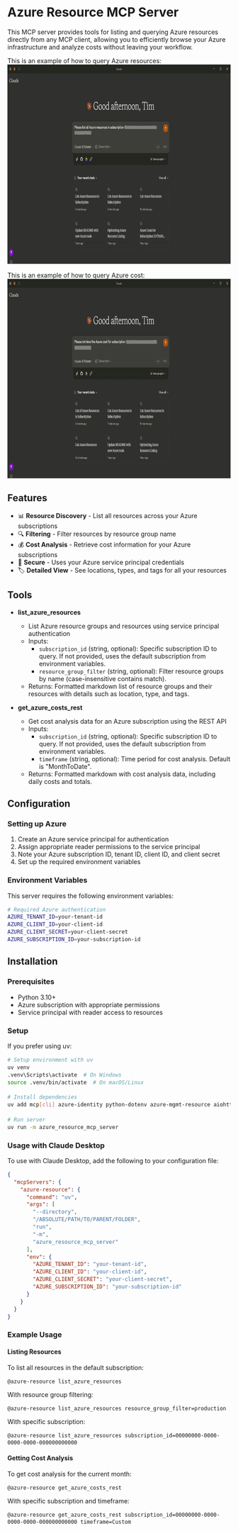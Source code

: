 # Azure Resource MCP Server
This MCP server provides tools for listing and querying Azure resources directly from any MCP client, allowing you to efficiently browse your Azure infrastructure and analyze costs without leaving your workflow.

This is an example of how to query Azure resources:
<img src="image/list_azure_resources.gif" width="800" height="450" />

This is an example of how to query Azure cost:
<img src="image/get_azure_costs_rest.gif" width="800" height="450" />

## Features

- 📊 **Resource Discovery** - List all resources across your Azure subscriptions
- 🔍 **Filtering** - Filter resources by resource group name
- 💰 **Cost Analysis** - Retrieve cost information for your Azure subscriptions
- 🔐 **Secure** - Uses your Azure service principal credentials
- 🏷️ **Detailed View** - See locations, types, and tags for all your resources

## Tools

- **list_azure_resources**
  - List Azure resource groups and resources using service principal authentication
  - Inputs:
    - `subscription_id` (string, optional): Specific subscription ID to query. If not provided, uses the default subscription from environment variables.
    - `resource_group_filter` (string, optional): Filter resource groups by name (case-insensitive contains match).
  - Returns: Formatted markdown list of resource groups and their resources with details such as location, type, and tags.

- **get_azure_costs_rest**
  - Get cost analysis data for an Azure subscription using the REST API
  - Inputs:
    - `subscription_id` (string, optional): Specific subscription ID to query. If not provided, uses the default subscription from environment variables.
    - `timeframe` (string, optional): Time period for cost analysis. Default is "MonthToDate".
  - Returns: Formatted markdown with cost analysis data, including daily costs and totals.

## Configuration

### Setting up Azure

1. Create an Azure service principal for authentication
2. Assign appropriate reader permissions to the service principal
3. Note your Azure subscription ID, tenant ID, client ID, and client secret
4. Set up the required environment variables

### Environment Variables

This server requires the following environment variables:

```bash
# Required Azure authentication
AZURE_TENANT_ID=your-tenant-id
AZURE_CLIENT_ID=your-client-id
AZURE_CLIENT_SECRET=your-client-secret
AZURE_SUBSCRIPTION_ID=your-subscription-id
```

## Installation

### Prerequisites

- Python 3.10+
- Azure subscription with appropriate permissions
- Service principal with reader access to resources

### Setup

If you prefer using uv:

```bash
# Setup environment with uv
uv venv
.venv\Scripts\activate  # On Windows
source .venv/bin/activate  # On macOS/Linux

# Install dependencies
uv add mcp[cli] azure-identity python-dotenv azure-mgmt-resource aiohttp

# Run server
uv run -m azure_resource_mcp_server
```

### Usage with Claude Desktop

To use with Claude Desktop, add the following to your configuration file:

```json
{
  "mcpServers": {
    "azure-resource": {
      "command": "uv",
      "args": [
        "--directory",
        "/ABSOLUTE/PATH/TO/PARENT/FOLDER",
        "run",
        "-m",
        "azure_resource_mcp_server"
      ],
      "env": {
        "AZURE_TENANT_ID": "your-tenant-id",
        "AZURE_CLIENT_ID": "your-client-id",
        "AZURE_CLIENT_SECRET": "your-client-secret",
        "AZURE_SUBSCRIPTION_ID": "your-subscription-id"
      }
    }
  }
}
```

### Example Usage

#### Listing Resources

To list all resources in the default subscription:

```
@azure-resource list_azure_resources
```

With resource group filtering:

```
@azure-resource list_azure_resources resource_group_filter=production
```

With specific subscription:

```
@azure-resource list_azure_resources subscription_id=00000000-0000-0000-0000-000000000000
```

#### Getting Cost Analysis

To get cost analysis for the current month:

```
@azure-resource get_azure_costs_rest
```

With specific subscription and timeframe:

```
@azure-resource get_azure_costs_rest subscription_id=00000000-0000-0000-0000-000000000000 timeframe=Custom
```
